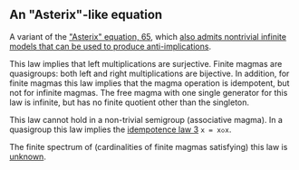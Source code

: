 ## An "Asterix"-like equation

A variant of the ["Asterix" equation, 65](https://teorth.github.io/equational_theories/implications/?65), which [also admits nontrivial infinite models that can be used to produce anti-implications](https://leanprover.zulipchat.com/#narrow/stream/458659-Equational/topic/1076.20!.3D.3E.203/near/476293108).

This law implies that left multiplications are surjective.  Finite magmas are quasigroups: both left and right multiplications are bijective.  In addition, for finite magmas this law implies that the magma operation is idempotent, but not for infinite magmas.  The free magma with one single generator for this law is infinite, but has no finite quotient other than the singleton.

This law cannot hold in a non-trivial semigroup (associative magma).  In a quasigroup this law implies the [idempotence law 3](https://teorth.github.io/equational_theories/implications/?3) `x = x◇x`.

The finite spectrum of (cardinalities of finite magmas satisfying) this law is [unknown](https://leanprover.zulipchat.com/#narrow/channel/458659-Equational/topic/Order.203.20Spectra/with/527073087).
